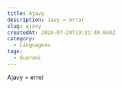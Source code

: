 ```yaml
---
title: Ajavy
description: Javy = errar
slug: ajavy
createdAt: 2024-07-24T19:21:49.040Z
category:
  - Linguagens
tags:
  - Guarani
---
```


Ajavy = errei

